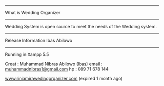 *******************
What is Wedding Organizer
*******************

Wedding System is open source to meet the needs of the Wedding system.

*******************
Release Information Ibas Abilowo
*******************
Running in Xampp 5.5

Creat : Muhammad Nibras Abilowo (Ibas)
email : muhammadnibras1@gmail.com
hp    : 089 71 678 144

www.riniamirawedingorganizer.com (expired 1 month ago)
